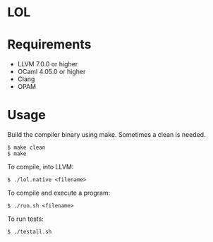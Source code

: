 # LOL


# Requirements
- LLVM 7.0.0 or higher
- OCaml 4.05.0 or higher
- Clang
- OPAM

# Usage

Build the compiler binary using make. Sometimes a clean is needed.

```
$ make clean
$ make
```

To compile, into LLVM:

`$ ./lol.native <filename>`

To compile and execute a program:

`$ ./run.sh <filename>`

To run tests:

`$ ./testall.sh`
